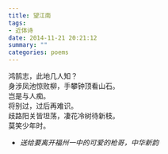 ```yaml
---
title: 望江南
tags:
- 近体诗
date: 2014-11-21 20:21:12
summary: ""
categories: poems
---
```

鸿鹄志，此地几人知？\
身涉凤池惊败柳，手攀钟顶看山石。\
岂是与人痴。\
将别过，过后再难识。\
歧路阳关皆坦荡，凄花冷树待新枝。\
莫笑少年时。

- *送给要离开福州一中的可爱的枪哥，中华新韵*
